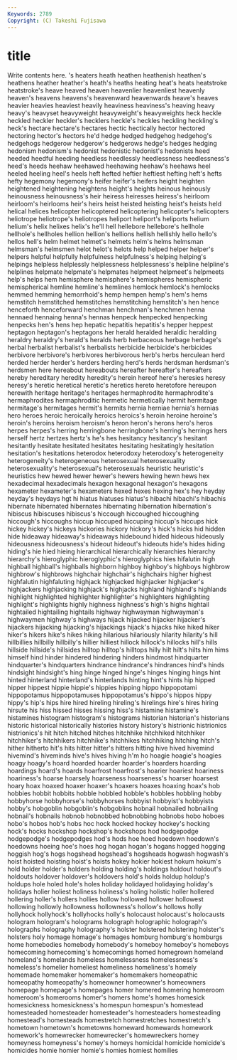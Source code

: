 ```yaml
---
Keywords: 2789 
Copyright: (C) Takeshi Fujisawa
---
```


# title

Write contents here.
's heaters heath heathen heathenish heathen's
heathens heather heather's heath's heaths heating heat's heats heatstroke heatstroke's
heave heaved heaven heavenlier heavenliest heavenly heaven's heavens heavens's heavenward
heavenwards heave's heaves heavier heavies heaviest heavily heaviness heaviness's heaving
heavy heavy's heavyset heavyweight heavyweight's heavyweights heck heckle heckled heckler
heckler's hecklers heckle's heckles heckling heckling's heck's hectare hectare's hectares
hectic hectically hector hectored hectoring hector's hectors he'd hedge hedged
hedgehog hedgehog's hedgehogs hedgerow hedgerow's hedgerows hedge's hedges hedging hedonism
hedonism's hedonist hedonistic hedonist's hedonists heed heeded heedful heeding heedless
heedlessly heedlessness heedlessness's heed's heeds heehaw heehawed heehawing heehaw's heehaws
heel heeled heeling heel's heels heft hefted heftier heftiest hefting
heft's hefts hefty hegemony hegemony's heifer heifer's heifers height heighten
heightened heightening heightens height's heights heinous heinously heinousness heinousness's heir
heiress heiresses heiress's heirloom heirloom's heirlooms heir's heirs heist heisted
heisting heist's heists held helical helices helicopter helicoptered helicoptering helicopter's
helicopters heliotrope heliotrope's heliotropes heliport heliport's heliports helium helium's helix
helixes helix's he'll hell hellebore hellebore's hellhole hellhole's hellholes hellion
hellion's hellions hellish hellishly hello hello's hellos hell's helm helmet
helmet's helmets helm's helms helmsman helmsman's helmsmen helot helot's helots
help helped helper helper's helpers helpful helpfully helpfulness helpfulness's helping
helping's helpings helpless helplessly helplessness helplessness's helpline helpline's helplines helpmate
helpmate's helpmates helpmeet helpmeet's helpmeets help's helps hem hemisphere hemisphere's
hemispheres hemispheric hemispherical hemline hemline's hemlines hemlock hemlock's hemlocks hemmed
hemming hemorrhoid's hemp hempen hemp's hem's hems hemstitch hemstitched hemstitches
hemstitching hemstitch's hen hence henceforth henceforward henchman henchman's henchmen henna
hennaed hennaing henna's hennas henpeck henpecked henpecking henpecks hen's hens
hep hepatic hepatitis hepatitis's hepper heppest heptagon heptagon's heptagons her
herald heralded heraldic heralding heraldry heraldry's herald's heralds herb herbaceous
herbage herbage's herbal herbalist herbalist's herbalists herbicide herbicide's herbicides herbivore
herbivore's herbivores herbivorous herb's herbs herculean herd herded herder herder's
herders herding herd's herds herdsman herdsman's herdsmen here hereabout hereabouts
hereafter hereafter's hereafters hereby hereditary heredity heredity's herein hereof here's
heresies heresy heresy's heretic heretical heretic's heretics hereto heretofore hereupon
herewith heritage heritage's heritages hermaphrodite hermaphrodite's hermaphrodites hermaphroditic hermetic hermetically
hermit hermitage hermitage's hermitages hermit's hermits hernia herniae hernia's hernias
hero heroes heroic heroically heroics heroics's heroin heroine heroine's heroin's
heroins heroism heroism's heron heron's herons hero's heros herpes herpes's
herring herringbone herringbone's herring's herrings hers herself hertz hertzes hertz's
he's hes hesitancy hesitancy's hesitant hesitantly hesitate hesitated hesitates hesitating
hesitatingly hesitation hesitation's hesitations heterodox heterodoxy heterodoxy's heterogeneity heterogeneity's heterogeneous
heterosexual heterosexuality heterosexuality's heterosexual's heterosexuals heuristic heuristic's heuristics hew hewed
hewer hewer's hewers hewing hewn hews hex hexadecimal hexadecimals hexagon
hexagonal hexagon's hexagons hexameter hexameter's hexameters hexed hexes hexing hex's
hey heyday heyday's heydays hgt hi hiatus hiatuses hiatus's hibachi
hibachi's hibachis hibernate hibernated hibernates hibernating hibernation hibernation's hibiscus hibiscuses
hibiscus's hiccough hiccoughed hiccoughing hiccough's hiccoughs hiccup hiccuped hiccuping hiccup's
hiccups hick hickey hickey's hickeys hickories hickory hickory's hick's hicks
hid hidden hide hideaway hideaway's hideaways hidebound hided hideous hideously
hideousness hideousness's hideout hideout's hideouts hide's hides hiding hiding's hie
hied hieing hierarchical hierarchically hierarchies hierarchy hierarchy's hieroglyphic hieroglyphic's hieroglyphics
hies hifalutin high highball highball's highballs highborn highboy highboy's highboys
highbrow highbrow's highbrows highchair highchair's highchairs higher highest highfalutin highfaluting
highjack highjacked highjacker highjacker's highjackers highjacking highjack's highjacks highland highland's
highlands highlight highlighted highlighter highlighter's highlighters highlighting highlight's highlights highly
highness highness's high's highs hightail hightailed hightailing hightails highway highwayman
highwayman's highwaymen highway's highways hijack hijacked hijacker hijacker's hijackers hijacking
hijacking's hijackings hijack's hijacks hike hiked hiker hiker's hikers hike's
hikes hiking hilarious hilariously hilarity hilarity's hill hillbillies hillbilly hillbilly's
hillier hilliest hillock hillock's hillocks hill's hills hillside hillside's hillsides
hilltop hilltop's hilltops hilly hilt hilt's hilts him hims himself
hind hinder hindered hindering hinders hindmost hindquarter hindquarter's hindquarters hindrance
hindrance's hindrances hind's hinds hindsight hindsight's hing hinge hinged hinge's
hinges hinging hings hint hinted hinterland hinterland's hinterlands hinting hint's
hints hip hipped hipper hippest hippie hippie's hippies hipping hippo
hippopotami hippopotamus hippopotamuses hippopotamus's hippo's hippos hippy hippy's hip's hips
hire hired hireling hireling's hirelings hire's hires hiring hirsute his
hiss hissed hisses hissing hiss's histamine histamine's histamines histogram histogram's
histograms historian historian's historians historic historical historically histories history history's
histrionic histrionics histrionics's hit hitch hitched hitches hitchhike hitchhiked hitchhiker
hitchhiker's hitchhikers hitchhike's hitchhikes hitchhiking hitching hitch's hither hitherto hit's
hits hitter hitter's hitters hitting hive hived hivemind hivemind's hiveminds
hive's hives hiving h'm ho hoagie hoagie's hoagies hoagy hoagy's
hoard hoarded hoarder hoarder's hoarders hoarding hoardings hoard's hoards hoarfrost
hoarfrost's hoarier hoariest hoariness hoariness's hoarse hoarsely hoarseness hoarseness's hoarser
hoarsest hoary hoax hoaxed hoaxer hoaxer's hoaxers hoaxes hoaxing hoax's
hob hobbies hobbit hobbits hobble hobbled hobble's hobbles hobbling hobby
hobbyhorse hobbyhorse's hobbyhorses hobbyist hobbyist's hobbyists hobby's hobgoblin hobgoblin's hobgoblins
hobnail hobnailed hobnailing hobnail's hobnails hobnob hobnobbed hobnobbing hobnobs hobo
hoboes hobo's hobos hob's hobs hoc hock hocked hockey hockey's
hocking hock's hocks hockshop hockshop's hockshops hod hodgepodge hodgepodge's hodgepodges
hod's hods hoe hoed hoedown hoedown's hoedowns hoeing hoe's hoes
hog hogan hogan's hogans hogged hogging hoggish hog's hogs hogshead
hogshead's hogsheads hogwash hogwash's hoist hoisted hoisting hoist's hoists hokey
hokier hokiest hokum hokum's hold holder holder's holders holding holding's
holdings holdout holdout's holdouts holdover holdover's holdovers hold's holds holdup
holdup's holdups hole holed hole's holes holiday holidayed holidaying holiday's
holidays holier holiest holiness holiness's holing holistic holler hollered hollering
holler's hollers hollies hollow hollowed hollower hollowest hollowing hollowly hollowness
hollowness's hollow's hollows holly hollyhock hollyhock's hollyhocks holly's holocaust holocaust's
holocausts hologram hologram's holograms holograph holographic holograph's holographs holography holography's
holster holstered holstering holster's holsters holy homage homage's homages homburg
homburg's homburgs home homebodies homebody homebody's homeboy homeboy's homeboys homecoming
homecoming's homecomings homed homegrown homeland homeland's homelands homeless homelessness homelessness's
homeless's homelier homeliest homeliness homeliness's homely homemade homemaker homemaker's homemakers
homeopathic homeopathy homeopathy's homeowner homeowner's homeowners homepage homepage's homepages homer
homered homering homeroom homeroom's homerooms homer's homers home's homes homesick
homesickness homesickness's homespun homespun's homestead homesteaded homesteader homesteader's homesteaders homesteading
homestead's homesteads homestretch homestretches homestretch's hometown hometown's hometowns homeward homewards
homework homework's homewrecker homewrecker's homewreckers homey homeyness homeyness's homey's homeys
homicidal homicide homicide's homicides homie homier homie's homies homiest homilies
